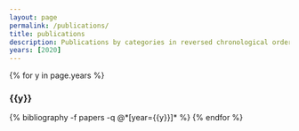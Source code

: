 ```yaml
---
layout: page
permalink: /publications/
title: publications
description: Publications by categories in reversed chronological order. Generated by jekyll-scholar.
years: [2020]
---
```


{% for y in page.years %}
  <h3 class="year">{{y}}</h3>
  {% bibliography -f papers -q @*[year={{y}}]* %}
{% endfor %}